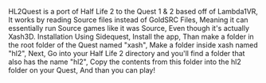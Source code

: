 HL2Quest is a port of Half Life 2 to the Quest 1 & 2 based off of Lambda1VR, It works by reading Source files instead of GoldSRC Files, Meaning it can essentially run
Source games like it was Source, Even though it's actually Xash3D.
Installation
Using Sidequest, Install the app, Than make a folder in the root folder of the Quest named "xash", Make a folder inside xash named "hl2", Next,
Go into your Half Life 2 directory and you'll find a folder that also has the name "hl2", Copy the contents from this folder into the hl2 folder on your Quest,
And than you can play!
